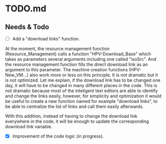 # TODO.md

## Needs & Todo

- [ ] Add a "download links" function.

At the moment, the resource management function (Resource_Management) calls a function "HPV-Download_Base" which takes as parameters several arguments including one called "isoSrc". And the resource management function fills the direct download link as an argument to this parameter. The machine creation functions (HPV-New_VM...) also work more or less on this principle. It is not dramatic but it is not optimized. Let me explain, if the download link has to be changed one day, it will have to be changed in many different places in the code. This is not dramatic because most of the inteligent text editors are able to identify and change the links easily, however, for simplicity and optimization it would be useful to create a new function named for example "download links", to be able to centralize the list of links and call them easily afterwards.

With this addition, instead of having to change the download link everywhere in the code, it will be enough to update the corresponding download link variable.

- [x] Improvement of the code logic (in progress).
